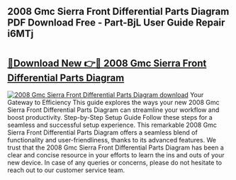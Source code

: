 ## 2008 Gmc Sierra Front Differential Parts Diagram PDF Download Free - Part-BjL User Guide Repair i6MTj

# <h2><a href="http://dfhdv77.blite.top/?on=2008+Gmc+Sierra+Front+Differential+Parts+Diagram">🔗Download New 👉🔴 2008 Gmc Sierra Front Differential Parts Diagram</a></h2>

[![2008 Gmc Sierra Front Differential Parts Diagram download](https://i.imgur.com/lujVjoI.png)](http://dfhdv77.blite.top/?on=2008+Gmc+Sierra+Front+Differential+Parts+Diagram)
Your Gateway to Efficiency This guide explores the ways your new 2008 Gmc Sierra Front Differential Parts Diagram can streamline your workflow and boost productivity. Step-by-Step Setup Guide Follow these steps for a seamless and successful setup experience. This remarkable 2008 Gmc Sierra Front Differential Parts Diagram offers a seamless blend of functionality and user-friendliness, thanks to its advanced features. We trust that the 2008 Gmc Sierra Front Differential Parts Diagram has been a clear and concise resource in your efforts to learn the ins and outs of your new device. In case of any queries or concerns, please do not hesitate to reach out to our customer service team.
